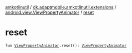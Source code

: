 [amkotlinutil](../../index.md) / [dk.adaptmobile.amkotlinutil.extensions](../index.md) / [android.view.ViewPropertyAnimator](index.md) / [reset](reset.md)

# reset

`fun `[`ViewPropertyAnimator`](https://developer.android.com/reference/android/view/ViewPropertyAnimator.html)`.reset(): `[`ViewPropertyAnimator`](https://developer.android.com/reference/android/view/ViewPropertyAnimator.html)
